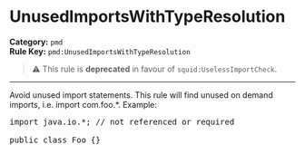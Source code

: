 # UnusedImportsWithTypeResolution
**Category:** `pmd`<br/>
**Rule Key:** `pmd:UnusedImportsWithTypeResolution`<br/>
> :warning: This rule is **deprecated** in favour of `squid:UselessImportCheck`.

-----

Avoid unused import statements. This rule will find unused on demand imports, i.e. import com.foo.*. Example:
<pre>
import java.io.*; // not referenced or required

public class Foo {}
</pre>
